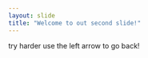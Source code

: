 ```yaml
---
layout: slide
title: "Welcome to out second slide!"
---
```

try harder
use the left arrow to go back!
